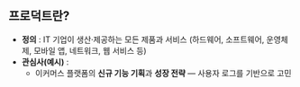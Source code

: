 ## 프로덕트란?

- **정의** : IT 기업이 생산·제공하는 모든 제품과 서비스
  (하드웨어, 소프트웨어, 운영체제, 모바일 앱, 네트워크, 웹 서비스 등)
- **관심사(예시)** :
  - 이커머스 플랫폼의 **신규 기능 기획**과 **성장 전략** — 사용자 로그를 기반으로 고민
